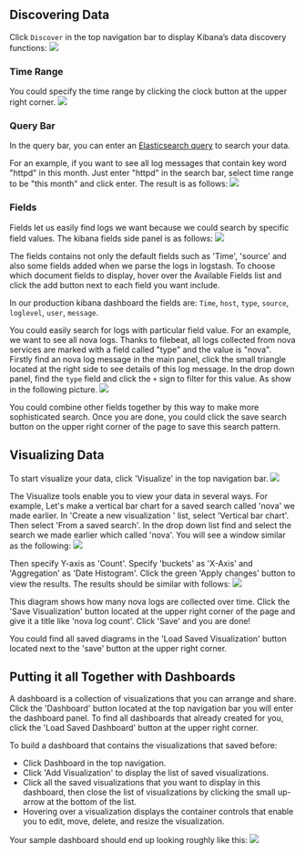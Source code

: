 ## Discovering Data
Click ```Discover``` in the top navigation bar to display Kibana’s data discovery functions:
![](_static/Basic_Kibana_Dashboard.png)

### Time Range
You could specify the time range by clicking the clock button at the upper right corner.
![](_static/kibana_time_bar.png)

### Query Bar
In the query bar, you can enter an [Elasticsearch query](https://www.elastic.co/guide/en/elasticsearch/reference/5.1/query-dsl-query-string-query.html#query-string-syntax) to search your data.

For an example, if you want to see all log messages that contain key word "httpd" in this month. Just enter "httpd" in the search bar, select time range to be "this month" and click enter. The result is as follows:
![](_static/kibana_query_bar.png)

### Fields
Fields let us easily find logs we want because we could search by specific field values. The kibana fields side panel is as follows:
![](_static/kibana_side_panel.png)

The fields contains not only the default fields such as 'Time', 'source' and also some fields added when we parse the logs in logstash. To choose which document fields to display, hover over the Available Fields list and click the add button next to each field you want include.

In our production kibana dashboard the fields are: ```Time```, ```host```, ```type```, ```source```, ```loglevel```, ```user```, ```message```.

You could easily search for logs with particular field value. For an example, we want to see all nova logs. Thanks to filebeat, all logs collected from nova services are marked with a field called "type" and the value is "nova". Firstly find an nova log message in the main panel, click the small triangle located at the right side to see details of this log message. In the drop down panel, find the ```type``` field and click the ```+``` sign to filter for this value. As show in the following picture.
![](_static/kibana_filter_nova.png)

You could combine other fields together by this way to make more sophisticated search. Once you are done, you could click the save search button on the upper right corner of the page to save this search pattern.

## Visualizing Data
To start visualize your data, click 'Visualize' in the top navigation bar.
![](_static/visualize.png)

The Visualize tools enable you to view your data in several ways. For example, Let's make a vertical bar chart for a saved search called 'nova' we made earlier. In 'Create a new visualization ' list, select 'Vertical bar chart'. Then select 'From a saved search'. In the drop down list find and select the search we made earlier which called 'nova'. You will see a window similar as the following:
![](_static/kibana_nova.png)

Then specify Y-axis as 'Count'. Specify 'buckets' as 'X-Axis' and 'Aggregation' as 'Date Histogram'. Click the green 'Apply changes' button to view the results. The results should be similar with follows:
![](_static/kibana_nova2.png)

This diagram shows how many nova logs are collected over time.
Click the 'Save Visualization' button located at the upper right corner of the page and give it a title like 'nova log count'. Click 'Save' and you are done!

You could find all saved diagrams in the 'Load Saved Visualization' button located next to the 'save' button at the upper right corner.

## Putting it all Together with Dashboards
A dashboard is a collection of visualizations that you can arrange and share. Click the 'Dashboard' button located at the top navigation bar you will enter the dashboard panel. To find all dashboards that already created for you, click the 'Load Saved Dashboard' button at the upper right corner.

To build a dashboard that contains the visualizations that saved before:

* Click Dashboard in the top navigation.
* Click 'Add Visualization' to display the list of saved visualizations.
* Click all the saved visualizations that you want to display in this dashboard, then close the list of visualizations by clicking the small up-arrow at the bottom of the list.
* Hovering over a visualization displays the container controls that enable you to edit, move, delete, and resize the visualization.

Your sample dashboard should end up looking roughly like this:
![](_static/Horizon_dashboard.png)

